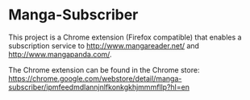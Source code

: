 Manga-Subscriber
================

This project is a Chrome extension (Firefox compatible) that enables a
subscription service to http://www.mangareader.net/ and 
http://www.mangapanda.com/.

The Chrome extension can be found in the Chrome store:
https://chrome.google.com/webstore/detail/manga-subscriber/ipmfeedmdlannjnlfkonkgkhjmmmfllp?hl=en
